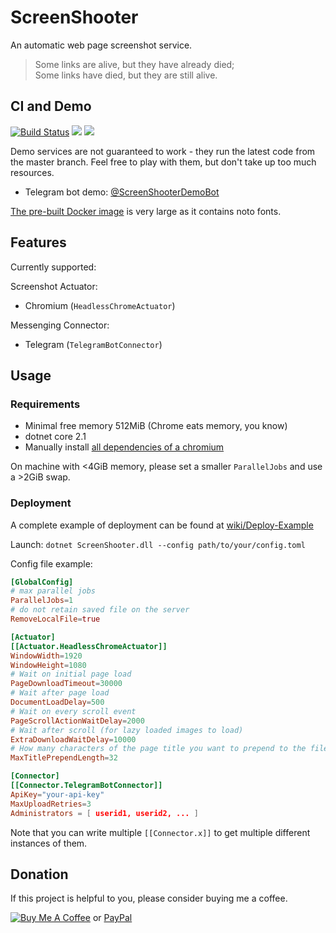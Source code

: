 # ScreenShooter

An automatic web page screenshot service.

> Some links are alive, but they have already died;<br>
> Some links have died, but they are still alive.

## CI and Demo

[![Build Status](https://dev.azure.com/nekomimiswitch/General/_apis/build/status/ScreenShooter?branchName=master)](https://dev.azure.com/nekomimiswitch/General/_build/latest?definitionId=55&branchName=master)
[![](https://images.microbadger.com/badges/version/jamesits/screenshooter.svg)](https://microbadger.com/images/jamesits/screenshooter "Get your own version badge on microbadger.com")
[![](https://images.microbadger.com/badges/image/jamesits/screenshooter.svg)](https://microbadger.com/images/jamesits/screenshooter "Get your own image badge on microbadger.com")

Demo services are not guaranteed to work - they run the latest code from the master branch. Feel free to play with them, but don't take up too much resources.

* Telegram bot demo: [@ScreenShooterDemoBot](https://t.me/ScreenShooterDemoBot)

[The pre-built Docker image](https://hub.docker.com/r/jamesits/screenshooter) is very large as it contains noto fonts.

## Features

Currently supported:

Screenshot Actuator:
 * Chromium (`HeadlessChromeActuator`)

Messenging Connector:
 * Telegram (`TelegramBotConnector`)

## Usage

### Requirements

* Minimal free memory 512MiB (Chrome eats memory, you know)
* dotnet core 2.1
* Manually install [all dependencies of a chromium](https://github.com/Jamesits/ScreenShooter/wiki/Deploy-Example#chrome-runtime)

On machine with <4GiB memory, please set a smaller `ParallelJobs` and use a >2GiB swap.

### Deployment

A complete example of deployment can be found at [wiki/Deploy-Example](https://github.com/Jamesits/ScreenShooter/wiki/Deploy-Example)

Launch: `dotnet ScreenShooter.dll --config path/to/your/config.toml`

Config file example:

```toml
[GlobalConfig]
# max parallel jobs
ParallelJobs=1
# do not retain saved file on the server
RemoveLocalFile=true

[Actuator]
[[Actuator.HeadlessChromeActuator]]
WindowWidth=1920
WindowHeight=1080
# Wait on initial page load
PageDownloadTimeout=30000
# Wait after page load
DocumentLoadDelay=500
# Wait on every scroll event
PageScrollActionWaitDelay=2000
# Wait after scroll (for lazy loaded images to load)
ExtraDownloadWaitDelay=10000
# How many characters of the page title you want to prepend to the file name
MaxTitlePrependLength=32

[Connector]
[[Connector.TelegramBotConnector]]
ApiKey="your-api-key"
MaxUploadRetries=3
Administrators = [ userid1, userid2, ... ]
```

Note that you can write multiple `[[Connector.x]]` to get multiple different instances of them.

## Donation

If this project is helpful to you, please consider buying me a coffee.

[![Buy Me A Coffee](https://www.buymeacoffee.com/assets/img/custom_images/orange_img.png)](https://www.buymeacoffee.com/Jamesits) or [PayPal](https://paypal.me/Jamesits)